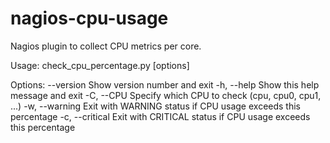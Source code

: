 nagios-cpu-usage
================
Nagios plugin to collect CPU metrics per core.

Usage: check_cpu_percentage.py [options]

Options:
  --version         Show version number and exit
  -h, --help        Show this help message and exit
  -C, --CPU         Specify which CPU to check (cpu, cpu0, cpu1, ...)
  -w, --warning     Exit with WARNING status if CPU usage exceeds this percentage
  -c, --critical    Exit with CRITICAL status if CPU usage exceeds this percentage
